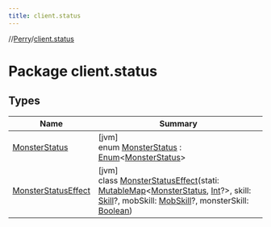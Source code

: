 ```yaml
---
title: client.status
---
```

//[Perry](../../index.html)/[client.status](index.html)



# Package client.status



## Types


| Name | Summary |
|---|---|
| [MonsterStatus](-monster-status/index.html) | [jvm]<br>enum [MonsterStatus](-monster-status/index.html) : [Enum](https://kotlinlang.org/api/latest/jvm/stdlib/kotlin/-enum/index.html)&lt;[MonsterStatus](-monster-status/index.html)&gt; |
| [MonsterStatusEffect](-monster-status-effect/index.html) | [jvm]<br>class [MonsterStatusEffect](-monster-status-effect/index.html)(stati: [MutableMap](https://kotlinlang.org/api/latest/jvm/stdlib/kotlin.collections/-mutable-map/index.html)&lt;[MonsterStatus](-monster-status/index.html), [Int](https://kotlinlang.org/api/latest/jvm/stdlib/kotlin/-int/index.html)?&gt;, skill: [Skill](../client/-skill/index.html)?, mobSkill: [MobSkill](../server.life/-mob-skill/index.html)?, monsterSkill: [Boolean](https://kotlinlang.org/api/latest/jvm/stdlib/kotlin/-boolean/index.html)) |

